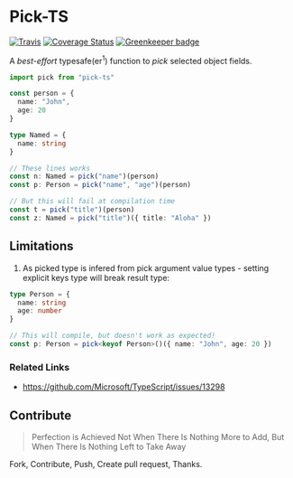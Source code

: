 Pick-TS
=======

[![Travis](https://img.shields.io/travis/lostintime/pick-ts.svg)](https://travis-ci.org/lostintime/pick-ts)
[![Coverage Status](https://codecov.io/gh/lostintime/pick-ts/coverage.svg?branch=master)](https://codecov.io/gh/lostintime/pick-ts?branch=master)
[![Greenkeeper badge](https://badges.greenkeeper.io/lostintime/pick-ts.svg)](https://greenkeeper.io/)

A _best-effort_ typesafe(er<sup>1</sup>) function to _pick_ selected object fields.

```typescript
import pick from "pick-ts"

const person = {
  name: "John",
  age: 20
}

type Named = {
  name: string
}

// These lines works
const n: Named = pick("name")(person)
const p: Person = pick("name", "age")(person)

// But this will fail at compilation time
const t = pick("title")(person)
const z: Named = pick("title")({ title: "Aloha" })
```


## Limitations

1. As picked type is infered from pick argument value types - setting explicit keys type will break result type:

```typescript
type Person = {
  name: string
  age: number
}

// This will compile, but doesn't work as expected!
const p: Person = pick<keyof Person>()({ name: "John", age: 20 })
```

### Related Links

  * https://github.com/Microsoft/TypeScript/issues/13298

## Contribute

> Perfection is Achieved Not When There Is Nothing More to Add, 
> But When There Is Nothing Left to Take Away

Fork, Contribute, Push, Create pull request, Thanks. 
